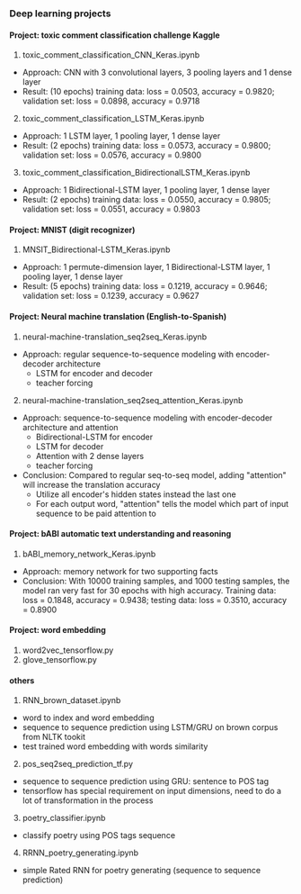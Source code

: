 ### Deep learning projects

#### Project: toxic comment classification challenge Kaggle
1. toxic_comment_classification_CNN_Keras.ipynb
- Approach: CNN with 3 convolutional layers, 3 pooling layers and 1 dense layer
- Result: (10 epochs) training data: loss = 0.0503, accuracy = 0.9820; validation set: loss = 0.0898, accuracy = 0.9718

2. toxic_comment_classification_LSTM_Keras.ipynb
- Approach: 1 LSTM layer, 1 pooling layer, 1 dense layer
- Result: (2 epochs) training data: loss = 0.0573, accuracy = 0.9800; validation set: loss = 0.0576, accuracy = 0.9800

3. toxic_comment_classification_BidirectionalLSTM_Keras.ipynb
- Approach: 1 Bidirectional-LSTM layer, 1 pooling layer, 1 dense layer
- Result: (2 epochs) training data: loss = 0.0550, accuracy = 0.9805; validation set: loss = 0.0551, accuracy = 0.9803

#### Project: MNIST (digit recognizer)
1. MNSIT_Bidirectional-LSTM_Keras.ipynb
- Approach: 1 permute-dimension layer, 1 Bidirectional-LSTM layer, 1 pooling layer, 1 dense layer
- Result: (5 epochs) training data: loss = 0.1219, accuracy = 0.9646; validation set: loss = 0.1239, accuracy = 0.9627 

#### Project: Neural machine translation (English-to-Spanish)
1. neural-machine-translation_seq2seq_Keras.ipynb
- Approach: regular sequence-to-sequence modeling with encoder-decoder architecture
    - LSTM for encoder and decoder
    - teacher forcing

2. neural-machine-translation_seq2seq_attention_Keras.ipynb
- Approach:  sequence-to-sequence modeling with encoder-decoder architecture and attention
    - Bidirectional-LSTM for encoder
    - LSTM for decoder
    - Attention with 2 dense layers
    - teacher forcing
- Conclusion: Compared to regular seq-to-seq model, adding "attention" will increase the translation accuracy
    - Utilize all encoder's hidden states instead the last one
    - For each output word, "attention" tells the model which part of input sequence to be paid attention to

#### Project: bABI automatic text understanding and reasoning
1. bABI_memory_network_Keras.ipynb
- Approach: memory network for two supporting facts
- Conclusion: With 10000 training samples, and 1000 testing samples, the model ran very fast for 30 epochs with high accuracy. Training data: loss = 0.1848, accuracy = 0.9438; testing data: loss = 0.3510, accuracy = 0.8900

#### Project: word embedding
1. word2vec_tensorflow.py
2. glove_tensorflow.py

#### others
1. RNN_brown_dataset.ipynb
- word to index and word embedding
- sequence to sequence prediction using LSTM/GRU on brown corpus from NLTK tookit
- test trained word embedding with words similarity

2. pos_seq2seq_prediction_tf.py
- sequence to sequence prediction using GRU: sentence to POS tag
- tensorflow has special requirement on input dimensions, need to do a lot of transformation in the process

3. poetry_classifier.ipynb
- classify poetry using POS tags sequence

4. RRNN_poetry_generating.ipynb
- simple Rated RNN for poetry generating (sequence to sequence prediction)

